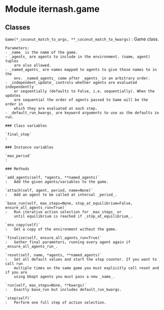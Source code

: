 Module iternash.game
====================

Classes
-------

`Game(*_coconut_match_to_args, **_coconut_match_to_kwargs)`
:   Game class.
    
    Parameters:
    - _name_ is the name of the game.
    - _agents_ are agents to include in the environment. (name, agent) tuples
        are also allowed.
    - _named_agents_ are names mapped to agents to give those names to in the
        env. _named_agents_ come after _agents_ in an arbitrary order.
    - _independent_update_ controls whether agents are evaluated independently
        or sequentially (defaults to False, i.e. sequentially). When the updates
        are sequential the order of agents passed to Game will be the order in
        which they are evaluated at each step.
    - _default_run_kwargs_ are keyword arguments to use as the defaults in run.

    ### Class variables

    `final_step`
    :

    ### Instance variables

    `max_period`
    :

    ### Methods

    `add_agents(self, *agents, **named_agents)`
    :   Add the given agents/variables to the game.

    `attach(self, agent, period, name=None)`
    :   Add an agent to be called at interval _period_.

    `base_run(self, max_steps=None, stop_at_equilibrium=False, ensure_all_agents_run=True)`
    :   Run iterative action selection for _max_steps_ or
        until equilibrium is reached if _stop_at_equilibrium_.

    `env_copy(self)`
    :   Get a copy of the environment without the game.

    `finalize(self, ensure_all_agents_run=True)`
    :   Gather final parameters, running every agent again if _ensure_all_agents_run_.

    `reset(self, name, *agents, **named_agents)`
    :   Set all default values and start the step counter. If you want to call run
        multiple times on the same game you must explicitly call reset and if you are
        using bbopt agents you must pass a new _name_.

    `run(self, max_steps=None, **kwargs)`
    :   Exactly base_run but includes default_run_kwargs.

    `step(self)`
    :   Perform one full step of action selection.